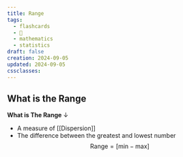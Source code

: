 ```yaml
---
title: Range
tags:
  - flashcards
  - 🌱
  - mathematics
  - statistics
draft: false
creation: 2024-09-05
updated: 2024-09-05
cssclasses: 
---
```

## What is the Range

**What is The Range**
↓
- A measure of [[Dispersion]]
- The difference between the greatest and lowest number
$$\text{Range}=[\text{min}-\text{max}]$$
<!--SR:!2025-01-17,60,310-->

